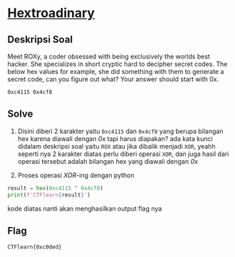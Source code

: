 # [Hextroadinary](https://ctflearn.com/challenge/158)

## Deskripsi Soal

Meet ROXy, a coder obsessed with being exclusively the worlds best hacker. She specializes in short cryptic hard to decipher secret codes. The below hex values for example, she did something with them to generate a secret code, can you figure out what? Your answer should start with 0x.

`0xc4115 0x4cf8`

## Solve

1. Disini diberi 2 karakter yaitu `0xc4115` dan `0x4cf8` yang berupa bilangan hex karena diawali dengan _0x_ tapi harus diapakan? ada kata kunci didalam deskripsi soal yaitu `ROX` atau jika dibalik menjadi `XOR`, yeahh seperti nya 2 karakter diatas perlu diberi operasi `XOR`, dan juga hasil dari operasi tersebut adalah bilangan hex yang diawali dengan _0x_

2. Proses operasi _XOR_-ing dengan python

```python
result = hex(0xc4115 ^ 0x4cf8)
print(f'CTFlearn{result}')
```

kode diatas nanti akan menghasilkan output flag nya

## Flag

`CTFlearn{0xc0ded}`
